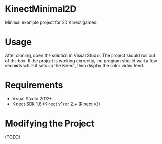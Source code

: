 KinectMinimal2D
===============
Minimal example project for 2D Kinect games.


Usage
===============
After cloning, open the solution in Visual Studio. The project should run out of the box.
If the project is working correctly, the program should wait a few seconds while it sets up the Kinect, then display the color video feed.


Requirements
===============
- Visual Studio 2012+
- Kinect SDK 1.8 (Kinect v1) or 2.+ (Kinect v2)


Modifying the Project
===============
(TODO)

